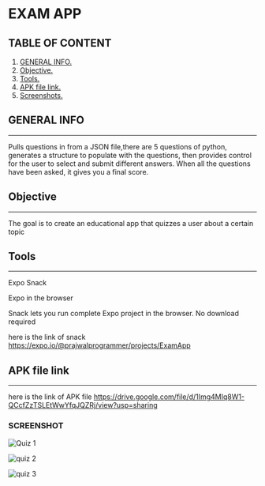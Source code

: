 # EXAM APP
## TABLE OF CONTENT
1. [GENERAL INFO. ](#GENERAL_INFO)
2. [Objective. ](#Objective)
3. [Tools. ](#Tools)
4. [APK file link. ](#APK-file)
5. [Screenshots. ](#Screenshots)
<a name="GENERAL_INFO"></a>
## GENERAL INFO
***
Pulls questions in from a JSON file,there are 5 questions of python, generates a structure to populate with the questions,
then provides control for the user to select and submit different answers. When all the questions have been asked, it gives you a final score.

<a name="Objective"></a>
## Objective
***
The goal is to create an educational app that quizzes a user about a certain topic 

<a name="Tools"></a>
## Tools
***
Expo Snack

Expo in the browser

Snack lets you run complete Expo project in the browser. No download required

here is the link of snack
https://expo.io/@prajwalprogrammer/projects/ExamApp

<a name="APK-file"></a>
## APK file link
***
here is the link of APK file
https://drive.google.com/file/d/1Img4MIq8W1-QCcfZzTSLEtWwYfqJQZRj/view?usp=sharing

<a name="Screenshots"></a>
### SCREENSHOT

![Quiz 1](https://user-images.githubusercontent.com/76836929/116201782-8331bb80-a757-11eb-90be-19656502ff70.jpeg)

![quiz 2](https://user-images.githubusercontent.com/76836929/116201794-86c54280-a757-11eb-8fdc-0ce3d94f1160.jpeg)

![quiz 3](https://user-images.githubusercontent.com/76836929/116201831-8fb61400-a757-11eb-92c0-c6cb4abb1a05.jpeg)

